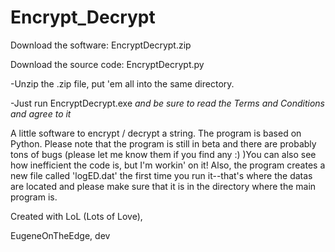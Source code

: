 # Encrypt_Decrypt
Download the software: EncryptDecrypt.zip

Download the source code: EncryptDecrypt.py

-Unzip the .zip file, put 'em all into the same directory.

-Just run EncryptDecrypt.exe *and be sure to read the Terms and Conditions and agree to it*

A little software to encrypt / decrypt a string. The program is based on Python.
Please note that the program is still in beta and there are probably tons of bugs (please let me know them if you find any :) )You can also see how inefficient the code is, but I'm workin' on it!
Also, the program creates a new file called 'logED.dat' the first time you run it--that's where the datas are located and please make sure that it is in the directory where the main program is.



Created with LoL (Lots of Love),

EugeneOnTheEdge, dev
